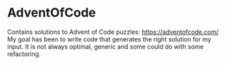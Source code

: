# AdventOfCode
Contains solutions to Advent of Code puzzles: https://adventofcode.com/
My goal has been to write code that generates the right solution for my input. It is not always optimal, generic and some could do with some refactoring.
